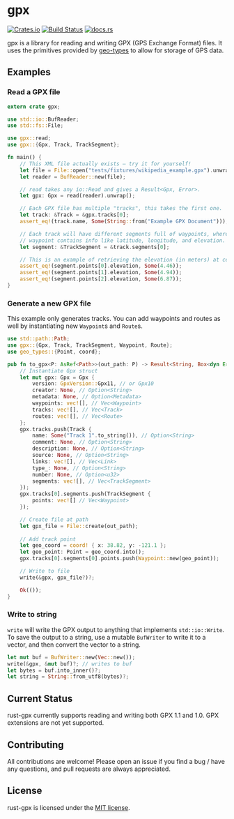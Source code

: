 # gpx

[![Crates.io](https://img.shields.io/crates/v/gpx.svg)](https://crates.io/crates/gpx)
[![Build Status](https://github.com/georust/gpx/actions/workflows/test.yml/badge.svg)](https://github.com/georust/gpx/actions/workflows/test.yml)
[![docs.rs](https://docs.rs/gpx/badge.svg)](https://docs.rs/gpx)

gpx is a library for reading and writing GPX (GPS Exchange Format) files. It uses the
primitives provided by [geo-types](https://github.com/georust/geo) to allow for storage
of GPS data.

## Examples

### Read a GPX file
```rust
extern crate gpx;

use std::io::BufReader;
use std::fs::File;

use gpx::read;
use gpx::{Gpx, Track, TrackSegment};

fn main() {
    // This XML file actually exists — try it for yourself!
    let file = File::open("tests/fixtures/wikipedia_example.gpx").unwrap();
    let reader = BufReader::new(file);

    // read takes any io::Read and gives a Result<Gpx, Error>.
    let gpx: Gpx = read(reader).unwrap();

    // Each GPX file has multiple "tracks", this takes the first one.
    let track: &Track = &gpx.tracks[0];
    assert_eq!(track.name, Some(String::from("Example GPX Document")));

    // Each track will have different segments full of waypoints, where a
    // waypoint contains info like latitude, longitude, and elevation.
    let segment: &TrackSegment = &track.segments[0];

    // This is an example of retrieving the elevation (in meters) at certain points.
    assert_eq!(segment.points[0].elevation, Some(4.46));
    assert_eq!(segment.points[1].elevation, Some(4.94));
    assert_eq!(segment.points[2].elevation, Some(6.87));
}
```

### Generate a new GPX file
This example only generates tracks. You can add waypoints and routes as well by instantiating new ``Waypoint``s and ``Route``s.
```rust
use std::path::Path;
use gpx::{Gpx, Track, TrackSegment, Waypoint, Route};
use geo_types::{Point, coord};

pub fn to_gpx<P: AsRef<Path>>(out_path: P) -> Result<String, Box<dyn Error>> {
    // Instantiate Gpx struct
    let mut gpx: Gpx = Gpx {
        version: GpxVersion::Gpx11, // or Gpx10
        creator: None, // Option<String>
        metadata: None, // Option<Metadata>
        waypoints: vec![], // Vec<Waypoint>
        tracks: vec![], // Vec<Track>
        routes: vec![], // Vec<Route>
    };
    gpx.tracks.push(Track {
        name: Some("Track 1".to_string()), // Option<String>
        comment: None, // Option<String>
        description: None, // Option<String>
        source: None, // Option<String>
        links: vec![], // Vec<Link>
        type_: None, // Option<String>
        number: None, // Option<u32>
        segments: vec![], // Vec<TrackSegment>
    });
    gpx.tracks[0].segments.push(TrackSegment { 
        points: vec![] // Vec<Waypoint>
    });

    // Create file at path
    let gpx_file = File::create(out_path);
    
    // Add track point
    let geo_coord = coord! { x: 38.82, y: -121.1 };
    let geo_point: Point = geo_coord.into();
    gpx.tracks[0].segments[0].points.push(Waypoint::new(geo_point));

    // Write to file
    write(&gpx, gpx_file?)?;

    Ok(());
}
```

### Write to string
`write` will write the GPX output to anything that implements `std::io::Write`. To save the output to a string, use a mutable `BufWriter` to write it to a vector, and then convert the vector to a string.
```rust
let mut buf = BufWriter::new(Vec::new());
write(&gpx, &mut buf)?; // writes to buf
let bytes = buf.into_inner()?;
let string = String::from_utf8(bytes)?;
```

## Current Status

rust-gpx currently supports reading and writing both GPX 1.1 and 1.0.
GPX extensions are not yet supported.

## Contributing
All contributions are welcome! Please open an issue if you find a bug / have any
questions, and pull requests are always appreciated.

## License
rust-gpx is licensed under the [MIT license](./LICENSE).
